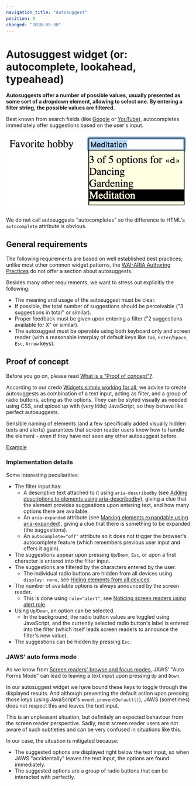 ```yaml
---
navigation_title: "Autosuggest"
position: 9
changed: "2018-05-30"
---
```


# Autosuggest widget (or: autocomplete, lookahead, typeahead)

**Autosuggests offer a number of possible values, usually presented as some sort of a dropdown element, allowing to select one. By entering a filter string, the possible values are filtered.**

Best known from search fields (like [Google](https://www.google.com) or [YouTube](https://www.youtube.com)), autocompletes immediately offer suggestions based on the user's input.

![Autosuggest](_media/autosuggest.png)

We do not call autosuggests "autocompletes" so the difference to HTML's `autocomplete` attribute is obvious.

## General requirements

The following requirements are based on well established best practices; unlike most other common widget patterns, the [WAI-ARIA Authoring Practices](https://www.w3.org/TR/wai-aria-practices/) do not offer a section about autosuggests.

Besides many other requirements, we want to stress out explicitly the following:

- The meaning and usage of the autosuggest must be clear.
- If possible, the total number of suggestions should be perceivable ("3 suggestions in total" or similar).
- Proper feedback must be given upon entering a filter ("2 suggestions available for X" or similar).
- The autosuggest must be operable using both keyboard only and screen reader (with a reasonable interplay of default keys like `Tab`, `Enter`/`Space`, `Esc`, `Arrow` keys).

## Proof of concept

Before you go on, please read [What is a "Proof of concept"?](/examples/widgets/proof-of-concept).

According to our credo [Widgets simply working for all](/knowledge/semantics/widgets), we advise to create autosuggests as combination of a text input, acting as filter, and a group of radio buttons, acting as the options. They can be styled visually as needed using CSS, and spiced up with (very little) JavaScript, so they behave like perfect autosuggests.

Sensible naming of elements (and a few specifically added visually hidden texts and alerts) guarantees that screen reader users know how to handle the element - even if they have not seen any other autosuggest before.

[Example](_examples/autosuggest-with-radio-buttons)

### Implementation details

Some interesting peculiarities:

- The filter input has:
    - A descriptive text attached to it using `aria-describedby` (see [Adding descriptions to elements using aria-describedby](/examples/sensible-aria-usage/describedby)), giving a clue that the element provides suggestions upon entering text, and how many options there are available.
    - An `aria-expanded` attribute (see [Marking elements expandable using aria-expanded](/examples/sensible-aria-usage/expanded)), giving a clue that there is something to be expanded (the suggestions).
    - An `autocomplete="off"` attribute so it does not trigger the browser's autocomplete feature (which remembers previous user input and offers it again).
- The suggestions appear upon pressing `Up`/`Down`, `Esc`, or upon a first character is entered into the filter input.
- The suggestions are filtered by the characters entered by the user.
    - The individual radio buttons are hidden from all devices using `display: none`, see [Hiding elements from all devices](/examples/hiding-elements/from-all-devices).
- The number of available options is always announced by the screen reader.
    - This is done using `role="alert"`, see [Noticing screen readers using alert role](/examples/sensible-aria-usage/alert).
- Using `Up`/`Down`, an option can be selected.
    - In the background, the radio button values are toggled using JavaScript, and the currently selected radio button's label is entered into the filter (which itself leads screen readers to announce the filter's new value).
- The suggestions can be hidden by pressing `Esc`.

### JAWS' auto forms mode

As we know from [Screen readers' browse and focus modes](/knowledge/screen-readers/desktop/browse-focus-modes), JAWS' "Auto Forms Mode" can lead to leaving a text input upon pressing `Up` and `Down`.

In our autosuggest widget we have bound these keys to toggle through the displayed results. And although preventing the default action upon pressing those keys (using JavaScript's `event.preventDefault()`), JAWS (sometimes) does not respect this and leaves the text input.

This is an unpleasant situation, but definitely an expected behaviour from the screen reader perspective. Sadly, most screen reader users are not aware of such subtleties and can be very confused in situations like this.

In our case, the situation is mitigated because:

- The suggested options are displayed right below the text input, so when JAWS "accidentally" leaves the text input, the options are found immediately.
- The suggested options are a group of radio buttons that can be interacted with perfectly.

